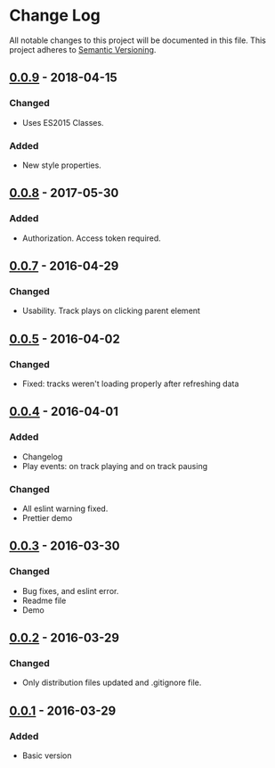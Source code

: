 # Change Log
All notable changes to this project will be documented in this file.
This project adheres to [Semantic Versioning](http://semver.org/).

## [0.0.9] - 2018-04-15
### Changed
- Uses ES2015 Classes.
### Added
- New style properties.

## [0.0.8] - 2017-05-30
### Added
- Authorization. Access token required.

## [0.0.7] - 2016-04-29
### Changed
- Usability. Track plays on clicking parent element

## [0.0.5] - 2016-04-02
### Changed
- Fixed: tracks weren't loading properly after refreshing data

## [0.0.4] - 2016-04-01
### Added
- Changelog
- Play events: on track playing and on track pausing

### Changed
- All eslint warning fixed.
- Prettier demo

## [0.0.3] - 2016-03-30
### Changed
- Bug fixes, and eslint error.
- Readme file
- Demo

## [0.0.2] - 2016-03-29
### Changed
- Only distribution files updated and .gitignore file.

## [0.0.1] - 2016-03-29
### Added
- Basic version

[0.0.9]: https://github.com/devilcius/react-spotify-album-player/compare/v0.0.8...v0.0.9
[0.0.8]: https://github.com/devilcius/react-spotify-album-player/compare/v0.0.7...v0.0.8
[0.0.7]: https://github.com/devilcius/react-spotify-album-player/compare/v0.0.5...v0.0.7
[0.0.5]: https://github.com/devilcius/react-spotify-album-player/compare/v0.0.4...v0.0.5
[0.0.4]: https://github.com/devilcius/react-spotify-album-player/compare/v0.0.3...v0.0.4
[0.0.3]: https://github.com/devilcius/react-spotify-album-player/compare/v0.0.2...v0.0.3
[0.0.2]: https://github.com/devilcius/react-spotify-album-player/compare/v0.0.1...v0.0.2
[0.0.1]: https://github.com/devilcius/react-spotify-album-player/commit/6ab71735e8f12c6dd6690531182e059ff4233e70
